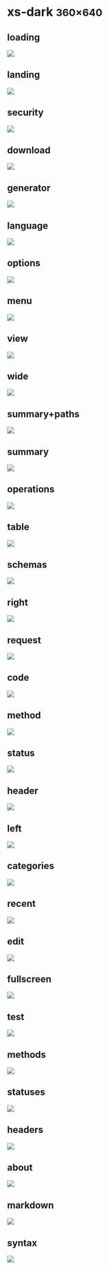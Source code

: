 # xs-dark <small>360&times;640</small>

## loading

[![](./images/dark_xs_01_loading.png)](./images/dark_xs_01_loading.png)

## landing

[![](./images/dark_xs_02_landing.png)](./images/dark_xs_02_landing.png)

## security

[![](./images/dark_xs_03_security.png)](./images/dark_xs_03_security.png)

## download

[![](./images/dark_xs_04_download.png)](./images/dark_xs_04_download.png)

## generator

[![](./images/dark_xs_05_generator.png)](./images/dark_xs_05_generator.png)

## language

[![](./images/dark_xs_06_language.png)](./images/dark_xs_06_language.png)

## options

[![](./images/dark_xs_07_options.png)](./images/dark_xs_07_options.png)

## menu

[![](./images/dark_xs_08_menu.png)](./images/dark_xs_08_menu.png)

## view

[![](./images/dark_xs_09_view.png)](./images/dark_xs_09_view.png)

## wide

[![](./images/dark_xs_10_wide.png)](./images/dark_xs_10_wide.png)

## summary+paths

[![](./images/dark_xs_11_summary+paths.png)](./images/dark_xs_11_summary+paths.png)

## summary

[![](./images/dark_xs_12_summary.png)](./images/dark_xs_12_summary.png)

## operations

[![](./images/dark_xs_13_operations.png)](./images/dark_xs_13_operations.png)

## table

[![](./images/dark_xs_14_table.png)](./images/dark_xs_14_table.png)

## schemas

[![](./images/dark_xs_15_schemas.png)](./images/dark_xs_15_schemas.png)

## right

[![](./images/dark_xs_16_right.png)](./images/dark_xs_16_right.png)

## request

[![](./images/dark_xs_17_request.png)](./images/dark_xs_17_request.png)

## code

[![](./images/dark_xs_18_code.png)](./images/dark_xs_18_code.png)

## method

[![](./images/dark_xs_19_method.png)](./images/dark_xs_19_method.png)

## status

[![](./images/dark_xs_20_status.png)](./images/dark_xs_20_status.png)

## header

[![](./images/dark_xs_21_header.png)](./images/dark_xs_21_header.png)

## left

[![](./images/dark_xs_22_left.png)](./images/dark_xs_22_left.png)

## categories

[![](./images/dark_xs_23_categories.png)](./images/dark_xs_23_categories.png)

## recent

[![](./images/dark_xs_24_recent.png)](./images/dark_xs_24_recent.png)

## edit

[![](./images/dark_xs_25_edit.png)](./images/dark_xs_25_edit.png)

## fullscreen

[![](./images/dark_xs_26_fullscreen.png)](./images/dark_xs_26_fullscreen.png)

## test

[![](./images/dark_xs_27_test.png)](./images/dark_xs_27_test.png)

## methods

[![](./images/dark_xs_28_methods.png)](./images/dark_xs_28_methods.png)

## statuses

[![](./images/dark_xs_29_statuses.png)](./images/dark_xs_29_statuses.png)

## headers

[![](./images/dark_xs_30_headers.png)](./images/dark_xs_30_headers.png)

## about

[![](./images/dark_xs_31_about.png)](./images/dark_xs_31_about.png)

## markdown

[![](./images/dark_xs_32_markdown.png)](./images/dark_xs_32_markdown.png)

## syntax

[![](./images/dark_xs_33_syntax.png)](./images/dark_xs_33_syntax.png)

